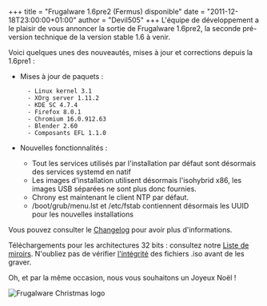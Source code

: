 +++
title = "Frugalware 1.6pre2 (Fermus) disponible"
date = "2011-12-18T23:00:00+01:00"
author = "Devil505"
+++
L'équipe de développement a le plaisir de vous annoncer
 la sortie de Frugalware 1.6pre2, la seconde pré-version
 technique de la version stable 1.6 à venir.   
  

 Voici quelques unes des nouveautés, mises à jour et
 corrections depuis la 1.6pre1 :  

* Mises à jour de paquets :
	
		- Linux kernel 3.1
		- XOrg server 1.11.2
		- KDE SC 4.7.4
		- Firefox 8.0.1
		- Chromium 16.0.912.63
		- Blender 2.60
		- Composants EFL 1.1.0
* Nouvelles fonctionnalités :
	+ Tout les services utilisés par l'installation par défaut sont désormais des services systemd en natif
	+ Les images d'installation utilisent désormais l'isohybrid x86, les images USB séparées ne sont plus donc fournies.
	+ Chrony est maintenant le client NTP par défaut.
	+ /boot/grub/menu.lst et /etc/fstab contiennent désormais les UUID pour les nouvelles installations



 Vous pouvez consulter le [Changelog](http://ftp.frugalware.org/pub/frugalware/frugalware-testing/ChangeLog.txt) pour avoir plus d'informations.  
  

 Téléchargements pour les architectures 32 bits : consultez notre [Liste de miroirs](http://frugalware.org/download/frugalware-testing-iso). N'oubliez pas de vérifier [l'intégrité](http://frugalware.org/download/frugalware-testing-iso/SHA1SUMS) des fichiers .iso avant de les graver.  
  

  

 Oh, et par la même occasion, nous vous souhaitons un Joyeux Noël !
   

![Frugalware Christmas logo](images/data/logo-christmas.png)  
